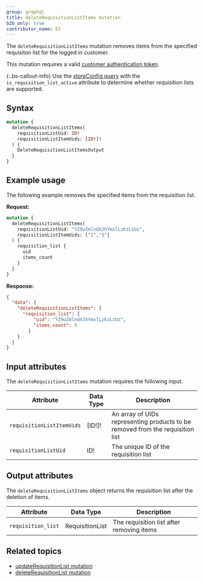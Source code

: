 ```yaml
---
group: graphql
title: deleteRequisitionListItems mutation
b2b_only: true
contributor_name: EY
---
```

The `deleteRequisitionListItems` mutation removes items from the specified requisiton list for the logged in customer.

This mutation requires a valid [customer authentication token]({{page.baseurl}}/graphql/mutations/generate-customer-token.html).

{:.bs-callout-info}
Use the [storeConfig query]({{page.baseurl}}/graphql/queries/store-config.html) with the `is_requisition_list_active` attribute to determine whether requisition lists are supported.

## Syntax

```graphql
mutation {
  deleteRequisitionListItems(
    requisitionListUid: ID!
    requisitionListItemUids: [ID!]!
  ) {
    DeleteRequisitionListItemsOutput
  }
}
```
## Example usage

The following example removes the specified items from the requisition list.

**Request:**

``` graphql
mutation {
  deleteRequisitionListItems(
    requisitionListUid: "Y29uZmlndXJhYmxlLzkzLzUz",
    requisitionListItemUids: ["2","3"]
  ) {
    requisition_list {
      uid
      items_count
    }
  }
}
```

**Response:**

``` json
{
  "data": {
    "deleteRequisitionListItems": {
      "requisition_list": {
          "uid": "Y29uZmlndXJhYmxlLzkzLzUz",
          "items_count": 0
        }
    }
  }
}
```

## Input attributes

The `deleteRequisitionListItems` mutation requires the following input.

Attribute |  Data Type | Description
--- | --- | ---
`requisitionListItemUids`| [ID!]! | An array of UIDs representing products to be removed from the requisition list
`requisitionListUid`| ID! | The unique ID of the requisition list

## Output attributes

The `deleteRequisitionListItems` object returns the requisition list after the deletion of items.

Attribute |  Data Type | Description
--- | --- | ---
`requisition_list` | RequisitionList | The requisition list after removing items

## Related topics

*  [updateRequisitionList mutation]({{page.baseurl}}/graphql/mutations/update-requisition-list.html)
*  [deleteRequisitionList mutation]({{page.baseurl}}/graphql/mutations/delete-requisition-list.html)